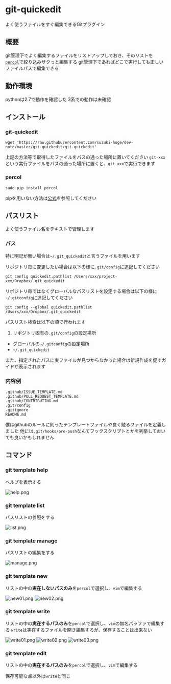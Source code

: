 # git-quickedit
よく使うファイルをすぐ編集できるGitプラグイン

## 概要
git管理下でよく編集するファイルをリストアップしておき、そのリストを[`percol`](https://github.com/mooz/percol)で絞り込みサクっと編集する
git管理下であればどこで実行しても正しいファイルパスで編集できる

## 動作環境
pythonは2.7で動作を確認した
3系での動作は未確認

## インストール
### git-quickedit
```
wget 'https://raw.githubusercontent.com/suzuki-hoge/dev-note/master/git-quickedit/git-quickedit'
```

上記の方法等で取得したファイルをパスの通った場所に置いてください
`git-xxx`という実行ファイルをパスの通った場所に置くと、`git xxx`で実行できます

### percol
```
sudo pip install percol
```

pipを用いない方法は[公式](https://github.com/mooz/percol#installation)を参照してください

## パスリスト
よく使うファイル名をテキストで管理します

### パス
特に明記が無い場合は`~/.git_quickedit`と言うファイルを用います

リポジトリ毎に変更したい場合は以下の様に`.git/config`に追記してください

```
git config quickedit.pathlist /Users/xxx/project-xxx/Dropbox/.git_quickedit
```

リポジトリ毎ではなくグローバルなパスリストを設定する場合は以下の様に`~/.gitconfig`に追記してください

```
git config --global quickedit.pathlist /Users/xxx/Dropbox/.git_quickedit
```

パスリスト検索は以下の順で行われます

1. リポジトリ固有の`.git/config`の設定場所
+ グローバルの`~/.gitconfig`の設定場所
+ `~/.git_quickedit`

また、指定されたパスに実ファイルが見つからなかった場合は新規作成を促すガイドが表示されます

### 内容例
```
.github/ISSUE_TEMPLATE.md
.github/PULL_REQUEST_TEMPLATE.md
.github/CONTRIBUTING.md
.git/config
.gitignore
README.md
```

僕はgithubのルールに則ったテンプレートファイルや良く触るファイルを定義しました
他には`.git/hooks/pre-push`なんてフックスクリプトとかを列挙しておいても良いかもしれません

## コマンド
### git template help
ヘルプを表示する

![help.png](images/help.png)

### git template list
パスリストの参照をする

![list.png](images/list.png)

### git template manage
パスリストの編集をする

![manage.png](images/manage.png)

### git template new
リストの中の**実在しないパスのみ**を`percol`で選択し、`vim`で編集する

![new01.png](images/new01.png)
![new02.png](images/new02.png)

### git template write
リストの中の**実在するパスのみ**を`percol`で選択し、`vim`の無名バッファで編集する
`write`は実在するファイルを開き編集するが、保存することは出来ない

![write01.png](images/write01.png)
![write02.png](images/write02.png)
![write03.png](images/write03.png)

### git template edit
リストの中の**実在するパスのみ**を`percol`で選択し、`vim`で編集する

保存可能な点以外は`write`と同じ
